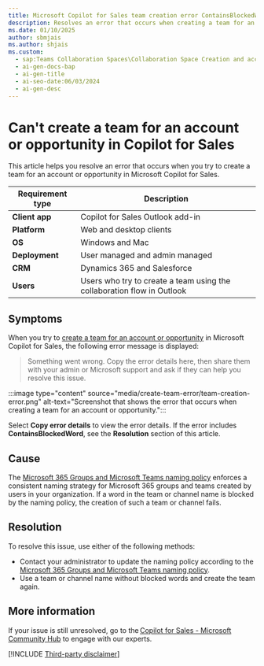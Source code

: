 ```yaml
---
title: Microsoft Copilot for Sales team creation error ContainsBlockedWord
description: Resolves an error that occurs when creating a team for an account or opportunity in Microsoft Copilot for Sales due to naming policy restrictions.
ms.date: 01/10/2025
author: sbmjais
ms.author: shjais
ms.custom:
  - sap:Teams Collaboration Spaces\Collaboration Space Creation and access from Outlook Side-Panel
  - ai-gen-docs-bap
  - ai-gen-title
  - ai-seo-date:06/03/2024
  - ai-gen-desc
---
```

# Can't create a team for an account or opportunity in Copilot for Sales

This article helps you resolve an error that occurs when you try to create a team for an account or opportunity in Microsoft Copilot for Sales.

| Requirement type |Description |
|------------------|------------|
|**Client app** | Copilot for Sales Outlook add-in |
|**Platform** | Web and desktop clients |
|**OS** | Windows and Mac |
|**Deployment** | User managed and admin managed |
|**CRM** | Dynamics 365 and Salesforce |
|**Users** | Users who try to create a team using the collaboration flow in Outlook |

## Symptoms

When you try to [create a team for an account or opportunity](/microsoft-sales-copilot/collaborate-teams-newly-created-existing-team) in Microsoft Copilot for Sales, the following error message is displayed:

> Something went wrong. Copy the error details here, then share them with your admin or Microsoft support and ask if they can help you resolve this issue.

:::image type="content" source="media/create-team-error/team-creation-error.png" alt-text="Screenshot that shows the error that occurs when creating a team for an account or opportunity.":::

Select **Copy error details** to view the error details. If the error includes **ContainsBlockedWord**, see the **Resolution** section of this article.

## Cause

The [Microsoft 365 Groups and Microsoft Teams naming policy](/microsoft-365/solutions/groups-naming-policy) enforces a consistent naming strategy for Microsoft 365 groups and teams created by users in your organization. If a word in the team or channel name is blocked by the naming policy, the creation of such a team or channel fails.

## Resolution

To resolve this issue, use either of the following methods:  

- Contact your administrator to update the naming policy according to the [Microsoft 365 Groups and Microsoft Teams naming policy](/microsoft-365/solutions/groups-naming-policy).
- Use a team or channel name without blocked words and create the team again.

## More information

If your issue is still unresolved, go to the [Copilot for Sales - Microsoft Community Hub](https://techcommunity.microsoft.com/t5/viva-sales/bd-p/VivaSales) to engage with our experts.

[!INCLUDE [Third-party disclaimer](../../includes/third-party-disclaimer.md)]
